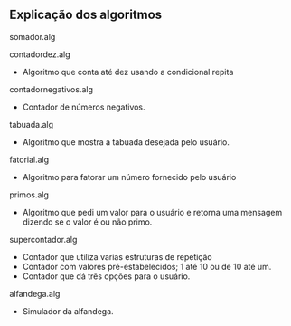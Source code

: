 ## Explicação dos algoritmos

somador.alg

contadordez.alg

* Algoritmo que conta até dez usando a condicional repita

contadornegativos.alg

* Contador de números negativos.

tabuada.alg

* Algoritmo que mostra a tabuada desejada pelo usuário.

fatorial.alg

* Algoritmo para fatorar um número fornecido pelo usuário

primos.alg

* Algoritmo que pedi um valor para o usuário e retorna uma mensagem dizendo se o valor é ou não primo.

supercontador.alg

* Contador que utiliza varias estruturas de repetição
* Contador com valores pré-estabelecidos; 1 até 10 ou de 10 até um.
* Contador que dá três opções para o usuário.

alfandega.alg

* Simulador da  alfandega.

